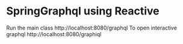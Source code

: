 # SpringGraphql using Reactive
Run the main class 
http://localhost:8080/graphql
To open interactive graphql http://localhost:8080/graphiql
